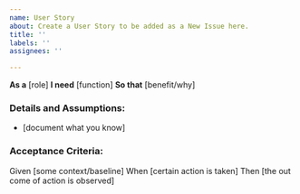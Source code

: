 ```yaml
---
name: User Story
about: Create a User Story to be added as a New Issue here.
title: ''
labels: ''
assignees: ''

---
```


**As a** [role]
**I need** [function]
**So that** [benefit/why]

### Details and Assumptions:
* [document what you know]

 ### Acceptance Criteria:
Given [some context/baseline]
When [certain action is taken]
Then [the out come of action is observed]
